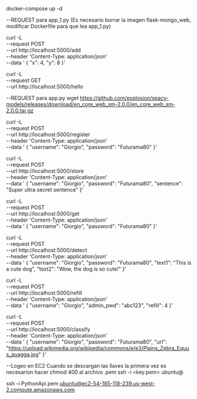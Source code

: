 docker-compose up -d

--REQUEST para app_1.py (Es necesario borrar la imagen flask-mongo_web, modificar Dockerfile para que lea app_1.py)

curl -L \
--request POST \
--url http://localhost:5000/add \
--header 'Content-Type: application/json' \
--data '
{
    "x": 4,
    "y": 8
}'

curl -L \
--request GET \
--url http://localhost:5000/hello


--REQUEST para app.py
wget https://github.com/explosion/spacy-models/releases/download/en_core_web_sm-2.0.0/en_core_web_sm-2.0.0.tar.gz

curl -L \
--request POST \
--url http://localhost:5000/register \
--header 'Content-Type: application/json' \
--data '
{
    "username": "Giorgio",
    "password": "Futurama80"
}'

curl -L \
--request POST \
--url http://localhost:5000/store \
--header 'Content-Type: application/json' \
--data '
{
    "username": "Giorgio",
    "password": "Futurama80",
    "sentence": "Super ultra secret sentence"
}'

curl -L \
--request POST \
--url http://localhost:5000/get \
--header 'Content-Type: application/json' \
--data '
{
    "username": "Giorgio",
    "password": "Futurama80"
}'

curl -L \
--request POST \
--url http://localhost:5000/detect \
--header 'Content-Type: application/json' \
--data '
{
    "username": "Giorgio",
    "password": "Futurama80",
    "text1": "This is a cute dog",
    "text2": "Wow, the dog is so cute!"
}'

curl -L \
--request POST \
--url http://localhost:5000/refill \
--header 'Content-Type: application/json' \
--data '
{
    "username": "Giorgio",
    "admin_pwd": "abc123",
    "refill": 4 
}'

curl -L \
--request POST \
--url http://localhost:5000/classify \
--header 'Content-Type: application/json' \
--data '
{
    "username": "Giorgio",
    "password": "Futurama80",
    "url": "https://upload.wikimedia.org/wikipedia/commons/e/e3/Plains_Zebra_Equus_quagga.jpg"
}'

--Logeo en EC2
Cuando se descargan las llaves la primera vez es necesarion hacer chmod 400 al archivo .pem
ssh -i <key.pem> ubuntu@<DNS public>

ssh -i PythonApi.pem ubuntu@ec2-54-185-118-239.us-west-2.compute.amazonaws.com